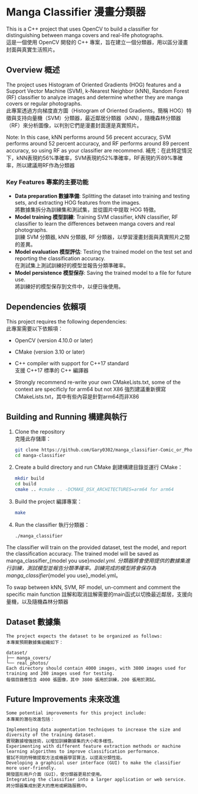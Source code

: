 # Manga Classifier 漫畫分類器

This is a C++ project that uses OpenCV to build a classifier for distinguishing between manga covers and real-life photographs.  
這是一個使用 OpenCV 開發的 C++ 專案，旨在建立一個分類器，用以區分漫畫封面與真實生活照片。

## Overview 概述

The project uses Histogram of Oriented Gradients (HOG) features and a Support Vector Machine (SVM), k-Nearest Neighbor (kNN),  Random Forest (RF) classifier to analyze images and determine whether they are manga covers or regular photographs.  
此專案透過方向梯度直方圖（Histogram of Oriented Gradients，簡稱 HOG）特徵與支持向量機（SVM）分類器，最近鄰居分類器（kNN），隨機森林分類器（RF）來分析圖像，以判別它們是漫畫封面還是真實照片。

Note: In this case, kNN performs around 56 precent accuracy, SVM performs around 52 percent accuracy, and RF performs around 89 percent accuracy, so using RF as your classifier are recommend.
補充：在此特定情況下，kNN表現約56%準確率，SVM表現約52%準確率，RF表現約ㄞ89%準確率，所以建議用RF作為分類器



### Key Features 專案的主要功能

- **Data preparation 數據準備**: Splitting the dataset into training and testing sets, and extracting HOG features from the images.  
  將數據集拆分為訓練集和測試集，並從圖片中提取 HOG 特徵。
- **Model training 模型訓練**: Training SVM classifier, kNN classifier, RF classifier to learn the differences between manga covers and real photographs.  
  訓練 SVM 分類器, kNN 分類器, RF 分類器，以學習漫畫封面與真實照片之間的差異。
- **Model evaluation 模型評估**: Testing the trained model on the test set and reporting the classification accuracy.  
  在測試集上測試訓練好的模型並報告分類準確率。
- **Model persistence 模型保存**: Saving the trained model to a file for future use.  
  將訓練好的模型保存到文件中，以便日後使用。

## Dependencies 依賴項

This project requires the following dependencies:  
此專案需要以下依賴項：

- OpenCV (version 4.10.0 or later)  
- CMake (version 3.10 or later)  
- C++ compiler with support for C++17 standard  
  支援 C++17 標準的 C++ 編譯器

- Strongly recommend re-write your own CMakeLists.txt, some of the context are specificly for arm64 but not X86
強烈建議重新撰寫CMakeLists.txt，其中有些內容是針對arm64而非X86
## Building and Running 構建與執行

1. Clone the repository  
   克隆此存儲庫：

   ```bash
   git clone https://github.com/Gary0302/manga_classifier-Comic_or_Photo_images.git
   cd manga-classifier
   ```

2. Create a build directory and run CMake
   創建構建目錄並運行 CMake：
   ```bash
   mkdir build
   cd build
   cmake .. #cmake .. -DCMAKE_OSX_ARCHITECTURES=arm64 for arm64
   ```

3. Build the project
   編譯專案：
   ```bash
   make
   ```

4. Run the classifier
   執行分類器：
   ```bash
   ./manga_classifier
   ```

The classifier will train on the provided dataset, test the model, and report the classification accuracy. The trained model will be saved as manga_classifier_{model you use}_model.yml.
分類器將會使用提供的數據集進行訓練，測試模型並報告分類準確率。訓練完成的模型將會保存為 manga_classifier_{model you use}_model.yml。

To swap between kNN, SVM, RF model, un-comment and comment the specific main function
註解和取消註解需要的main函式以切換最近鄰居，支援向量機，以及隨機森林分類器

## Dataset 數據集
    The project expects the dataset to be organized as follows:
    本專案預期數據集組織如下：

    dataset/
    ├── manga_covers/
    └── real_photos/
    Each directory should contain 4000 images, with 3800 images used for training and 200 images used for testing.
    每個目錄應包含 4000 張圖像，其中 3800 張用於訓練，200 張用於測試。

## Future Improvements 未來改進
    Some potential improvements for this project include:
    本專案的潛在改進包括：

    Implementing data augmentation techniques to increase the size and diversity of the training dataset.
    實現數據增強技術，以增加訓練數據集的大小和多樣性。
    Experimenting with different feature extraction methods or machine learning algorithms to improve classification performance.
    嘗試不同的特徵提取方法或機器學習算法，以提高分類性能。
    Developing a graphical user interface (GUI) to make the classifier more user-friendly.
    開發圖形用戶介面（GUI），使分類器更易於使用。
    Integrating the classifier into a larger application or web service.
    將分類器集成到更大的應用或網路服務中。
